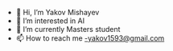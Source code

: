 - 👋 Hi, I’m Yakov Mishayev
- 👀 I’m interested in AI
- 🌱 I’m currently Masters student
- 📫 How to reach me -yakov1593@gmail.com

<!---
YakovM93/YakovM93 is a ✨ special ✨ repository because its `README.md` (this file) appears on your GitHub profile.
You can click the Preview link to take a look at your changes.
--->
